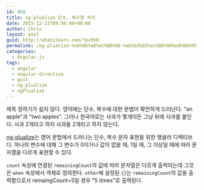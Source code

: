 ```yaml
---
id: 958
title: ng-plualize 단수, 복수형 처리
date: 2015-12-21T09:56:48+00:00
author: Chris
layout: post
guid: http://whatilearn.com/?p=958
permalink: /ng-plualize-%eb%8b%a8%ec%88%98-%eb%b3%b5%ec%88%98%ed%98%95-%ec%b2%98%eb%a6%ac/
categories:
  - Angular.js
tags:
  - angular
  - angular-directive
  - gist
  - ng-plualize
  - ngPlualize
---
```

제목 정하기가 쉽지 않다. 영어에는 단수, 복수에 대한 문법이 확연하게 드러난다. "an apple"과 "two apples". 그러나 한국어로는 사과가 몇개이든 그냥 뒤에 사과를 붙인다. 사과 2개라고 하지 사과들 2개라고 하지 않는다.

[ng-plualize](https://docs.angularjs.org/api/ng/directive/ngPluralize)는 영어 문법에서 드러나는 단수, 복수 문자 표현을 위한 앵귤러 디렉티브다. 하나의 변수에 대해 그 변수가 0이거나 값이 없을 때, 1일 때, 그 이상일 때에 따라 문자열을 다르게 표현할 수 있다. 

<script src="https://gist.github.com/jeonghwan-kim/96cb75b6b11183a96ec7.js"></script> 

`count` 속성에 연결된 `remainingCount`의 값에 따라 문자열은 다르게 출력되는데 그것은 `when` 속성에서 객체로 정의한다. `other`에 설정된 `{}`는 `remainingCount`의 값을 출력함으로서 remaingCount=5일 경우 "5 itmes"로 출력된다.
